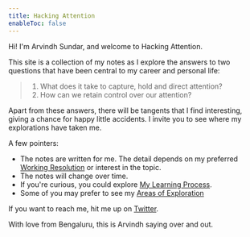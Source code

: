 ```yaml
---
title: Hacking Attention
enableToc: false
---
```


Hi! I'm Arvindh Sundar, and welcome to Hacking Attention.

This site is a collection of my notes as I explore the answers to two questions that have been central to my career and personal life:

> 1. What does it take to capture, hold and direct attention?
> 2. How can we retain control over our attention?

Apart from these answers, there will be tangents that I find interesting, giving a chance for happy little accidents. I invite you to see where my explorations have taken me.

A few pointers:
- The notes are written for me. The detail depends on my preferred [Working Resolution](Working%20Resolution.md) or interest in the topic.
- The notes will change over time.
- If you're curious, you could explore [My Learning Process](My%20Learning%20Process.md).
- Some of you may prefer to see my [Areas of Exploration](Areas%20of%20Exploration.md)

If you want to reach me, hit me up on [Twitter](https://twitter.com/arvindhsundar).

With love from Bengaluru, this is Arvindh saying over and out.